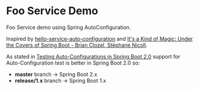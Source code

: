 # Foo Service Demo

Foo Service demo using Spring AutoConfiguration.

Inspired by [hello-service-auto-configuration](https://github.com/snicoll-demos/hello-service-auto-configuration) and [It's a Kind of Magic: Under the Covers of Spring Boot - Brian Clozel, Stéphane Nicoll](https://www.youtube.com/watch?v=jDchAEHIht0).

As stated in [Testing Auto-Configurations in Spring Boot 2.0](https://spring.io/blog/2018/03/07/testing-auto-configurations-with-spring-boot-2-0) support for Auto-Configuration test is better in Spring Boot 2.0 so:
* **master** branch -> Spring Boot 2.x
* **release/1.x** branch -> Spring Boot 1.x

